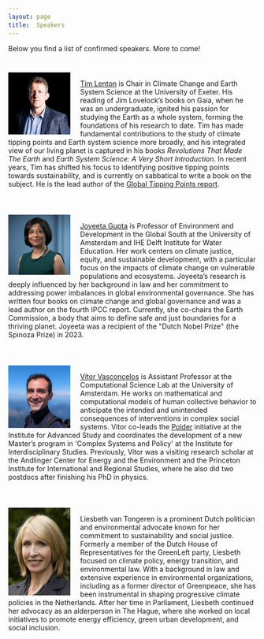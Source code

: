 ```yaml
---
layout: page
title:  Speakers
---
```


Below you find a list of confirmed speakers. More to come!

<div style="overflow: hidden; margin-top: 40px;">
  <img style="float: left; margin-right: 20px;" src="/assets/image24/speakers/tim.jpg" width="25%"/>
  <p><a href='https://scholar.google.nl/citations?user=DiCOJ64AAAAJ&hl=nl&oi=ao'>Tim Lenton</a> is Chair in Climate Change and Earth System Science at the University of Exeter. His reading of Jim Lovelock’s books on Gaia, when he was an undergraduate, ignited his passion for studying the Earth as a whole system, forming the foundations of his research to date. Tim has made fundamental contributions to the study of climate tipping points and Earth system science more broadly, and his integrated view of our living planet is captured in his books <i>Revolutions That Made The Earth</i> and <i>Earth System Science: A Very Short Introduction</i>. In recent years, Tim has shifted his focus to identifying positive tipping points towards sustainability, and is currently on sabbatical to write a book on the subject. He is the lead author of the <a href='https://global-tipping-points.org/'>Global Tipping Points report</a>.
  </p>
</div>

<div style="overflow: hidden; margin-top: 40px;"> <img style="float: left; margin-right: 20px;" src="/assets/image24/speakers/joyeeta.png" width="25%"/>
  <p><a href='https://scholar.google.nl/citations?user=LtjhLZAAAAAJ&hl=en&oi=ao'>Joyeeta Gupta</a> is Professor of Environment and Development in the Global South at the University of Amsterdam and IHE Delft Institute for Water Education. Her work centers on climate justice, equity, and sustainable development, with a particular focus on the impacts of climate change on vulnerable populations and ecosystems. Joyeeta’s research is deeply influenced by her background in law and her commitment to addressing power imbalances in global environmental governance. She has written four books on climate change and global governance and was a lead author on the fourth IPCC report. Currently, she co-chairs the Earth Commission, a body that aims to define safe and just boundaries for a thriving planet. Joyeeta was a recipient of the "Dutch Nobel Prize" (the Spinoza Prize) in 2023.
  </p>
</div>

<div style="overflow: hidden; margin-top: 40px;"> <img style="float: left; margin-right: 20px;" src="/assets/image24/speakers/vitor.png" width="25%"/>
  <p><a href='https://www.vvvasconcelos.net/'>Vítor Vasconcelos</a> is Assistant Professor at the Computational Science Lab at the University of Amsterdam. He works on mathematical and computational models of human collective behavior to anticipate the intended and unintended consequences of interventions in complex social systems. Vítor co-leads the <a href="https://polder.center/">Polder</a> initiative at the Institute for Advanced Study and coordinates the development of a new Master’s program in 'Complex Systems and Policy' at the Institute for Interdisciplinary Studies. Previously, Vítor was a visiting research scholar at the Andlinger Center for Energy and the Environment and the Princeton Institute for International and Regional Studies, where he also did two postdocs after finishing his PhD in physics.
  </p>
</div>

<div style="overflow: hidden; margin-top: 40px;"> <img style="float: left; margin-right: 20px;" src="/assets/image24/speakers/liesbeth.jpg" width="25%"/>
  <p>Liesbeth van Tongeren is a prominent Dutch politician and environmental advocate known for her commitment to sustainability and social justice. Formerly a member of the Dutch House of Representatives for the GreenLeft party, Liesbeth focused on climate policy, energy transition, and environmental law. With a background in law and extensive experience in environmental organizations, including as a former director of Greenpeace, she has been instrumental in shaping progressive climate policies in the Netherlands. After her time in Parliament, Liesbeth continued her advocacy as an alderperson in The Hague, where she worked on local initiatives to promote energy efficiency, green urban development, and social inclusion.
  </p>
</div>